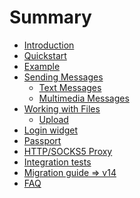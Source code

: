 # Summary

- [Introduction](intro.md)
- [Quickstart](quickstart.md)
- [Example](example-bot.md)
- [Sending Messages](send-msg/README.md) 
  - [Text Messages](send-msg/text-msg.md)
  - [Multimedia Messages](send-msg/multimedia-msg.md)
- [Working with Files](files/README.md)
  - [Upload](files/upload.md)
- [Login widget](Login-Widget.md)
- [Passport](passport/README.md)
- [HTTP/SOCKS5 Proxy](proxy.md)
- [Integration tests](Integration-Tests.md)
- [Migration guide => v14](Migration-Guide-to-Version-14.x.md)
- [FAQ](FAQ.md)

<!-- - [Getting updates](getting-updates.md) -->
<!-- - [Inline Mode](inline/README.md) -->
  <!-- - [Download](files/download.md) -->
<!-- - [Deployment](deployment/README.md) -->
  <!-- - [Long Polling](deployment/long-polling.md) -->
  <!-- - [Webhook](deployment/webhook.md) -->
<!-- - [Payments](payments/README.md) -->
<!-- - [Examples from test cases](Examples-from-Test-Cases.md) -->
